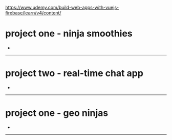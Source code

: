 


<https://www.udemy.com/build-web-apps-with-vuejs-firebase/learn/v4/content/>



# project one - ninja smoothies



-



---



# project two - real-time chat app



-



---



# project one - geo ninjas



-



---
